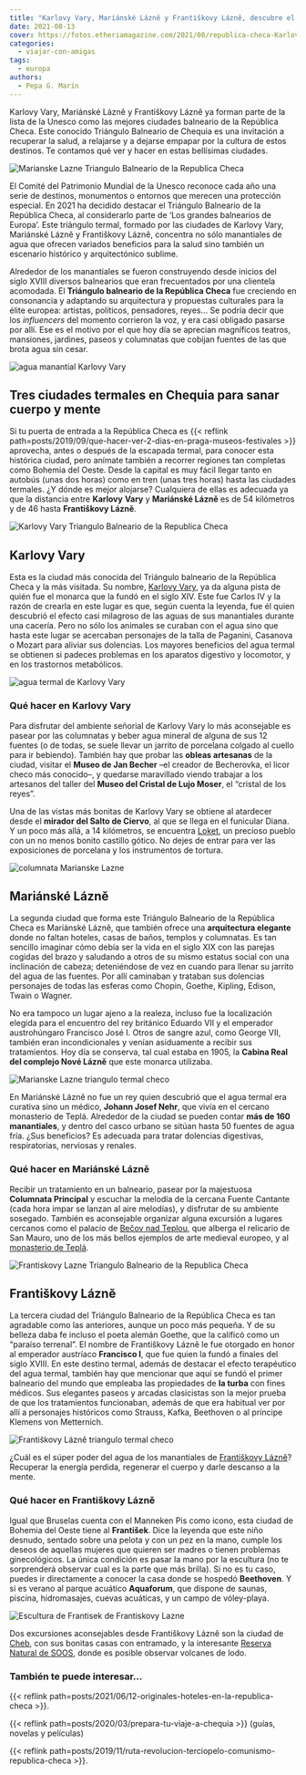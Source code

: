 ```yaml
---
title: "Karlovy Vary, Mariánské Lázně y Františkovy Lázně, descubre el secreto de la eterna juventud en Chequia"
date: 2021-08-13
cover: https://fotos.etheriamagazine.com/2021/08/republica-checa-Karlovy-Vary.jpg
categories: 
  - viajar-con-amigas
tags: 
  - europa
authors: 
  - Pepa G. Marín
---
```


Karlovy Vary, Mariánské Lázně y Františkovy Lázně ya forman parte de la lista de la Unesco como las mejores ciudades balneario de la República Checa. Este conocido Triángulo Balneario de Chequia es una invitación a recuperar la salud, a relajarse y a dejarse empapar por la cultura de estos destinos. Te contamos qué ver y hacer en estas bellísimas ciudades.

![Marianske Lazne Triangulo Balneario de la Republica Checa](https://fotos.etheriamagazine.com/2021/08/spa-Marianske-Lazne.jpg "Un relajante tratamiento en Mariánské Lázně. © Žentel Lukáš")

El Comité del Patrimonio Mundial de la Unesco reconoce cada año una serie de destinos, 
monumentos o entornos que merecen una protección especial. En 2021 ha decidido destacar 
el Triángulo Balneario de la República Checa, al considerarlo parte de ‘Los grandes 
balnearios de Europa’. Este triángulo termal, formado por las ciudades de Karlovy Vary, 
Mariánské Lázně y Františkovy Lázně, concentra no sólo manantiales de agua que ofrecen 
variados beneficios para la salud sino también un escenario histórico y arquitectónico 
sublime. 

Alrededor de los manantiales se fueron construyendo desde inicios del siglo XVIII 
diversos balnearios que eran frecuentados por una clientela acomodada. El **Triángulo 
balneario de la República Checa** fue creciendo en consonancia y adaptando su 
arquitectura y propuestas culturales para la élite europea: artistas, políticos, 
pensadores, reyes… Se podría decir que los _influencers_ del momento corrieron la voz, y 
era casi obligado pasarse por allí. Ese es el motivo por el que hoy día se aprecian 
magníficos teatros, mansiones, jardines, paseos y columnatas que cobijan fuentes de las 
que brota agua sin cesar. 

![agua manantial Karlovy Vary](https://fotos.etheriamagazine.com/2021/08/Karlovy-Vary-manantial.jpg "Fuente de Karlovy Vary. © Marvan David")

## Tres ciudades termales en Chequia para sanar cuerpo y mente

Si tu puerta de entrada a la República Checa es {{< reflink 
path=posts/2019/09/que-hacer-ver-2-dias-en-praga-museos-festivales >}} aprovecha, antes 
o después de la escapada termal, para conocer esta histórica ciudad, pero anímate 
también a recorrer regiones tan completas como Bohemia del Oeste. Desde la capital es 
muy fácil llegar tanto en autobús (unas dos horas) como en tren (unas tres horas) hasta 
las ciudades termales. ¿Y dónde es mejor alojarse? Cualquiera de ellas es adecuada ya 
que la distancia entre **Karlovy** **Vary** y **Mariánské Lázně** es de 54 kilómetros y 
de 46 hasta **Františkovy Lázně**. 

![Karlovy Vary  Triangulo Balneario de la Republica Checa](https://fotos.etheriamagazine.com/2021/08/ciudad-termal-Karlovy-Vary.jpg "Karlovy Vary. © Renner Ladislav")

## Karlovy Vary

Esta es la ciudad más conocida del Triángulo balneario de la República Checa y la más 
visitada. Su nombre, [Karlovy 
Vary](https://www.visitczechrepublic.com/es-ES/Things-to-Do/Places/Landmarks/Cities/t-carlsbad), 
ya da alguna pista de quién fue el monarca que la fundó en el siglo XIV. Este fue Carlos 
IV y la razón de crearla en este lugar es que, según cuenta la leyenda, fue él quien 
descubrió el efecto casi milagroso de las aguas de sus manantiales durante una cacería. 
Pero no sólo los animales se curaban con el agua sino que hasta este lugar se acercaban 
personajes de la talla de Paganini, Casanova o Mozart para aliviar sus dolencias. Los 
mayores beneficios del agua termal se obtienen si padeces problemas en los aparatos 
digestivo y locomotor, y en los trastornos metabólicos. 

![agua termal de Karlovy Vary](https://fotos.etheriamagazine.com/2021/08/republica-checa-Karlovy-Vary.jpg "Dos viajeros con los jarritos para beber el agua mineral en Karlovy Vary. © Czech Tourism")

### Qué hacer en Karlovy Vary

Para disfrutar del ambiente señorial de Karlovy Vary lo más aconsejable es pasear por 
las columnatas y beber agua mineral de alguna de sus 12 fuentes (o de todas, se suele 
llevar un jarrito de porcelana colgado al cuello para ir bebiendo). También hay que 
probar las **obleas artesanas** de la ciudad, visitar el **Museo de Jan Becher** –el 
creador de Becherovka, el licor checo más conocido–, y quedarse maravillado viendo 
trabajar a los artesanos del taller del **Museo del Cristal de Lujo Moser**, el “cristal 
de los reyes”. 

Una de las vistas más bonitas de Karlovy Vary se obtiene al atardecer desde el **mirador 
del Salto de Ciervo**, al que se llega en el funicular Diana. Y un poco más allá, a 14 
kilómetros, se encuentra 
[Loket](https://www.visitczechrepublic.com/es-ES/Things-to-Do/Places/Landmarks/Cities/t-loket), 
un precioso pueblo con un no menos bonito castillo gótico. No dejes de entrar para ver 
las exposiciones de porcelana y los instrumentos de tortura. 

![columnata Marianske Lazne](https://fotos.etheriamagazine.com/2021/08/columnata-Marianske-Lazne.jpg "Majestuosa columnata de Mariánské Lázně. © Renner Ladislav")

## Mariánské Lázně

La segunda ciudad que forma este Triángulo Balneario de la República Checa es Mariánské 
Lázně, que también ofrece una **arquitectura elegante** donde no faltan hoteles, casas 
de baños, templos y columnatas. Es tan sencillo imaginar cómo debía ser la vida en el 
siglo XIX con las parejas cogidas del brazo y saludando a otros de su mismo estatus 
social con una inclinación de cabeza; deteniéndose de vez en cuando para llenar su 
jarrito del agua de las fuentes. Por allí caminaban y trataban sus dolencias personajes 
de todas las esferas como Chopin, Goethe, Kipling, Edison, Twain o Wagner. 

No era tampoco un lugar ajeno a la realeza, incluso fue la localización elegida para el 
encuentro del rey británico Eduardo VII y el emperador austrohúngaro Francisco José I. 
Otros de sangre azul, como George VII, también eran incondicionales y venían asiduamente 
a recibir sus tratamientos. Hoy día se conserva, tal cual estaba en 1905, la **Cabina 
Real del complejo Nové Lázně** que este monarca utilizaba. 

![Marianske Lazne triangulo termal checo](https://fotos.etheriamagazine.com/2021/08/chequia-Marianske-Lazne.jpg "El amarillo es uno de los colores dominantes en Mariánské Lázně. © Renner Ladislav")

En Mariánské Lázně no fue un rey quien descubrió que el agua termal era curativa sino un 
médico, **Johann Josef Nehr**, que vivía en el cercano monasterio de Teplá. Alrededor de 
la ciudad se pueden contar **más de 160 manantiales**, y dentro del casco urbano se 
sitúan hasta 50 fuentes de agua fría. ¿Sus beneficios? Es adecuada para tratar dolencias 
digestivas, respiratorias, nerviosas y renales. 

### Qué hacer en Mariánské Lázně

Recibir un tratamiento en un balneario, pasear por la majestuosa **Columnata Principal** 
y escuchar la melodía de la cercana Fuente Cantante (cada hora impar se lanzan al aire 
melodías), y disfrutar de su ambiente sosegado. También es aconsejable organizar alguna 
excursión a lugares cercanos como el palacio de [Bečov nad 
Teplou](https://www.visitczechrepublic.com/es-ES/Things-to-Do/Places/Landmarks/Chateaux/c-becov-castle-st-maurus-shrine), 
que alberga el relicario de San Mauro, uno de los más bellos ejemplos de arte medieval 
europeo, y al [monasterio de 
Teplá](https://www.visitczechrepublic.com/es-ES/Things-to-Do/Places/Landmarks/Religious-monuments/c-tepla-monastery). 

![Frantiskovy Lazne Triangulo Balneario de la Republica Checa](https://fotos.etheriamagazine.com/2021/08/chequia-Frantiskovy-Lazne.jpg "Bonita arquitectura de Františkovy Lázně. © Renner Ladislav")

## Františkovy Lázně

La tercera ciudad del Triángulo Balneario de la República Checa es tan agradable como 
las anteriores, aunque un poco más pequeña. Y de su belleza daba fe incluso el poeta 
alemán Goethe, que la calificó como un “paraíso terrenal”. El nombre de Františkovy 
Lázně le fue otorgado en honor al emperador austríaco **Francisco I**, que fue quien la 
fundó a finales del siglo XVIII. En este destino termal, además de destacar el efecto 
terapéutico del agua termal, también hay que mencionar que aquí se fundó el primer 
balneario del mundo que empleaba las propiedades de **la turba** con fines médicos. Sus 
elegantes paseos y arcadas clasicistas son la mejor prueba de que los tratamientos 
funcionaban, además de que era habitual ver por allí a personajes históricos como 
Strauss, Kafka, Beethoven o al príncipe Klemens von Metternich. 

![Františkovy Lázně triangulo termal checo](https://fotos.etheriamagazine.com/2021/08/que-ver-Frantiskovy-Lazne-1.jpg "Bonita arquitectura de Františkovy Lázně. © Renner Ladislav")

¿Cuál es el súper poder del agua de los manantiales de [Františkovy 
Lázně](https://www.visitczechrepublic.com/es-ES/Things-to-Do/Places/Spa-and-Wellness/Medical-Spas/t-frantiskovy-lazne-frazensbad)? 
Recuperar la energía perdida, regenerar el cuerpo y darle descanso a la mente. 

### Qué hacer en Františkovy Lázně

Igual que Bruselas cuenta con el Manneken Pis como icono, esta ciudad de Bohemia del 
Oeste tiene al **František**. Dice la leyenda que este niño desnudo, sentado sobre una 
pelota y con un pez en la mano, cumple los deseos de aquellas mujeres que quieren ser 
madres o tienen problemas ginecológicos. La única condición es pasar la mano por la 
escultura (no te sorprenderá observar cual es la parte que más brilla). Si no es tu 
caso, puedes ir directamente a conocer la casa donde se hospedó **Beethoven**. Y si es 
verano al parque acuático **Aquaforum**, que dispone de saunas, piscina, hidromasajes, 
cuevas acuáticas, y un campo de vóley-playa. 

![Escultura de Frantisek de  Frantiskovy Lazne](https://fotos.etheriamagazine.com/2021/08/triangulo-balneario-Frantiskovy-Lazne-Frantisek.jpg "Escultura de František, en Františkovy Lázně. © Renner Ladislav")

Dos excursiones aconsejables desde Františkovy Lázně son la ciudad de 
[Cheb](https://www.visitczechrepublic.com/es-ES/Things-to-Do/Places/Landmarks/Cities/t-cheb), 
con sus bonitas casas con entramado, y la interesante [Reserva Natural de 
SOOS](https://www.visitczechrepublic.com/es-ES/Things-to-Do/Places/Nature/Protected-Areas-and-National-Parks/c-nature-reserve-soos), 
donde es posible observar volcanes de lodo. 

### También te puede interesar...

{{< reflink path=posts/2021/06/12-originales-hoteles-en-la-republica-checa >}}. 

{{< reflink path=posts/2020/03/prepara-tu-viaje-a-chequia >}} (guías, novelas y 
películas) 

{{< reflink path=posts/2019/11/ruta-revolucion-terciopelo-comunismo-republica-checa >}}.
